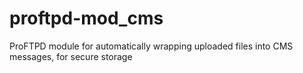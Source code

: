 proftpd-mod_cms
===============

ProFTPD module for automatically wrapping uploaded files into CMS messages, for secure storage